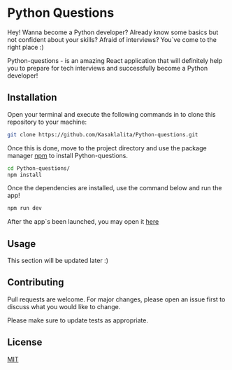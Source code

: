 # Python Questions

Hey! Wanna become a Python developer? Already know some basics but not confident about your skills? Afraid of interviews? You`ve come to the right place :)

Python-questions - is an amazing React application that will definitely help you to prepare for tech interviews and successfully become a Python developer!

## Installation

Open your terminal and execute the following commands in to clone this repository to your machine:
```bash
git clone https://github.com/Kasaklalita/Python-questions.git
```

Once this is done, move to the project directory and use the package manager [npm](https://www.npmjs.com/) to install Python-questions.

```bash
cd Python-questions/
npm install
```
Once the dependencies are installed, use the command below and run the app!
```bash
npm run dev
```

After the app`s been launched, you may open it [here](http://localhost:5173/)


## Usage

This section will be updated later :)

## Contributing

Pull requests are welcome. For major changes, please open an issue first
to discuss what you would like to change.

Please make sure to update tests as appropriate.

## License

[MIT](https://choosealicense.com/licenses/mit/)
